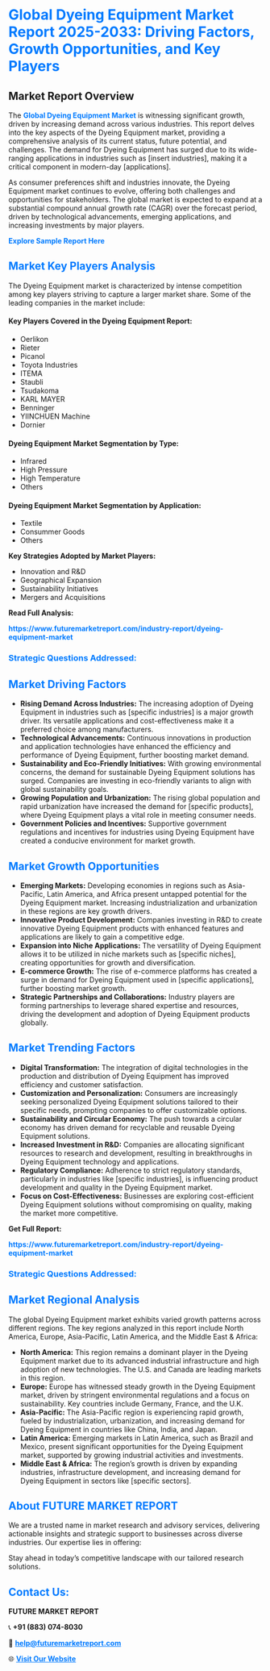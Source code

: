 <h1 style="color: #007BFF;">Global Dyeing Equipment Market Report 2025-2033: Driving Factors, Growth Opportunities, and Key Players</h1>

<section id="overview">
<h2>Market Report Overview</h2>
<p>The <a href="https://www.futuremarketreport.com/industry-report/dyeing-equipment-market" style="color: #007BFF; text-decoration: none;"><strong>Global Dyeing Equipment Market</strong></a> is witnessing significant growth, driven by increasing demand across various industries. This report delves into the key aspects of the Dyeing Equipment market, providing a comprehensive analysis of its current status, future potential, and challenges. The demand for Dyeing Equipment has surged due to its wide-ranging applications in industries such as [insert industries], making it a critical component in modern-day [applications].</p>
<p>As consumer preferences shift and industries innovate, the Dyeing Equipment market continues to evolve, offering both challenges and opportunities for stakeholders. The global market is expected to expand at a substantial compound annual growth rate (CAGR) over the forecast period, driven by technological advancements, emerging applications, and increasing investments by major players.</p>
</section>

<section id="overview">
<p><a href="https://www.futuremarketreport.com/request-sample/reportId=55011" style="color: #007BFF; text-decoration: none;"><strong>Explore Sample Report Here</strong></a></p>
</section>

<section id="key-players">
<h2 style="color: #007BFF;">Market Key Players Analysis</h2>
<p>The Dyeing Equipment market is characterized by intense competition among key players striving to capture a larger market share. Some of the leading companies in the market include:</p>
<h4>Key Players Covered in the Dyeing Equipment Report:</h4>
<ul><li>Oerlikon</li><li>Rieter</li><li>Picanol</li><li>Toyota Industries</li><li>ITEMA</li><li>Staubli</li><li>Tsudakoma</li><li>KARL MAYER</li><li>Benninger</li><li>YIINCHUEN Machine</li><li>Dornier</li></ul>
<h4>Dyeing Equipment Market Segmentation by Type:</h4>
<ul><li>Infrared</li><li>High Pressure</li><li>High Temperature</li><li>Others</li></ul>

<h4>Dyeing Equipment Market Segmentation by Application:</h4>
<ul><li>Textile</li><li>Consummer Goods</li><li>Others</li></ul>
<p><strong>Key Strategies Adopted by Market Players:</strong></p>
<ul>
<li>Innovation and R&D</li>
<li>Geographical Expansion</li>
<li>Sustainability Initiatives</li>
<li>Mergers and Acquisitions</li>
</ul>
</section>

<section>
<p><strong>Read Full Analysis: </strong></p><a href="https://www.futuremarketreport.com/industry-report/dyeing-equipment-market" style="color: #007BFF; text-decoration: none;"><strong>https://www.futuremarketreport.com/industry-report/dyeing-equipment-market</strong></a>
<h3 style="color: #007BFF;">Strategic Questions Addressed:</h3>
</section>

<section id="driving-factors">
<h2 style="color: #007BFF;">Market Driving Factors</h2>
<ul>
<li><strong>Rising Demand Across Industries:</strong> The increasing adoption of Dyeing Equipment in industries such as [specific industries] is a major growth driver. Its versatile applications and cost-effectiveness make it a preferred choice among manufacturers.</li>
<li><strong>Technological Advancements:</strong> Continuous innovations in production and application technologies have enhanced the efficiency and performance of Dyeing Equipment, further boosting market demand.</li>
<li><strong>Sustainability and Eco-Friendly Initiatives:</strong> With growing environmental concerns, the demand for sustainable Dyeing Equipment solutions has surged. Companies are investing in eco-friendly variants to align with global sustainability goals.</li>
<li><strong>Growing Population and Urbanization:</strong> The rising global population and rapid urbanization have increased the demand for [specific products], where Dyeing Equipment plays a vital role in meeting consumer needs.</li>
<li><strong>Government Policies and Incentives:</strong> Supportive government regulations and incentives for industries using Dyeing Equipment have created a conducive environment for market growth.</li>
</ul>
</section>

<section id="growth-opportunities">
<h2 style="color: #007BFF;">Market Growth Opportunities</h2>
<ul>
<li><strong>Emerging Markets:</strong> Developing economies in regions such as Asia-Pacific, Latin America, and Africa present untapped potential for the Dyeing Equipment market. Increasing industrialization and urbanization in these regions are key growth drivers.</li>
<li><strong>Innovative Product Development:</strong> Companies investing in R&D to create innovative Dyeing Equipment products with enhanced features and applications are likely to gain a competitive edge.</li>
<li><strong>Expansion into Niche Applications:</strong> The versatility of Dyeing Equipment allows it to be utilized in niche markets such as [specific niches], creating opportunities for growth and diversification.</li>
<li><strong>E-commerce Growth:</strong> The rise of e-commerce platforms has created a surge in demand for Dyeing Equipment used in [specific applications], further boosting market growth.</li>
<li><strong>Strategic Partnerships and Collaborations:</strong> Industry players are forming partnerships to leverage shared expertise and resources, driving the development and adoption of Dyeing Equipment products globally.</li>
</ul>
</section>

<section id="trending-factors">
<h2 style="color: #007BFF;">Market Trending Factors</h2>
<ul>
<li><strong>Digital Transformation:</strong> The integration of digital technologies in the production and distribution of Dyeing Equipment has improved efficiency and customer satisfaction.</li>
<li><strong>Customization and Personalization:</strong> Consumers are increasingly seeking personalized Dyeing Equipment solutions tailored to their specific needs, prompting companies to offer customizable options.</li>
<li><strong>Sustainability and Circular Economy:</strong> The push towards a circular economy has driven demand for recyclable and reusable Dyeing Equipment solutions.</li>
<li><strong>Increased Investment in R&D:</strong> Companies are allocating significant resources to research and development, resulting in breakthroughs in Dyeing Equipment technology and applications.</li>
<li><strong>Regulatory Compliance:</strong> Adherence to strict regulatory standards, particularly in industries like [specific industries], is influencing product development and quality in the Dyeing Equipment market.</li>
<li><strong>Focus on Cost-Effectiveness:</strong> Businesses are exploring cost-efficient Dyeing Equipment solutions without compromising on quality, making the market more competitive.</li>
</ul>
</section>

<section>
<p><strong>Get Full Report: </strong></p><a href="https://www.futuremarketreport.com/industry-report/dyeing-equipment-market" style="color: #007BFF; text-decoration: none;"><strong>https://www.futuremarketreport.com/industry-report/dyeing-equipment-market</strong></a>
<h3 style="color: #007BFF;">Strategic Questions Addressed:</h3>
</section>


<section id="regional-analysis">
<h2 style="color: #007BFF;">Market Regional Analysis</h2>
<p>The global Dyeing Equipment market exhibits varied growth patterns across different regions. The key regions analyzed in this report include North America, Europe, Asia-Pacific, Latin America, and the Middle East & Africa:</p>
<ul>
<li><strong>North America:</strong> This region remains a dominant player in the Dyeing Equipment market due to its advanced industrial infrastructure and high adoption of new technologies. The U.S. and Canada are leading markets in this region.</li>
<li><strong>Europe:</strong> Europe has witnessed steady growth in the Dyeing Equipment market, driven by stringent environmental regulations and a focus on sustainability. Key countries include Germany, France, and the U.K.</li>
<li><strong>Asia-Pacific:</strong> The Asia-Pacific region is experiencing rapid growth, fueled by industrialization, urbanization, and increasing demand for Dyeing Equipment in countries like China, India, and Japan.</li>
<li><strong>Latin America:</strong> Emerging markets in Latin America, such as Brazil and Mexico, present significant opportunities for the Dyeing Equipment market, supported by growing industrial activities and investments.</li>
<li><strong>Middle East & Africa:</strong> The region’s growth is driven by expanding industries, infrastructure development, and increasing demand for Dyeing Equipment in sectors like [specific sectors].</li>
</ul>
</section>

<footer>
<h2 style="color: #007BFF;">About FUTURE MARKET REPORT</h2>
<p>We are a trusted name in market research and advisory services, delivering actionable insights and strategic support to businesses across diverse industries. Our expertise lies in offering:</p>

<p>Stay ahead in today’s competitive landscape with our tailored research solutions.</p>

<h2 style="color: #007BFF;">Contact Us:</h2>
<p><strong>FUTURE MARKET REPORT</strong></p>
<p>📞 <strong>+91 (883) 074-8030</strong></p>
<p>📧 <strong><a href="mailto:help@futuremarketreport.com" style="color: #007BFF;">help@futuremarketreport.com</a></strong></p>
<p>🌐 <strong><a href="https://www.futuremarketreport.com/" style="color: #007BFF;">Visit Our Website</a></strong></p>
</footer>